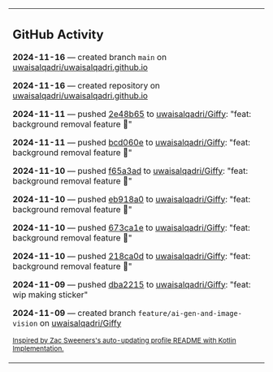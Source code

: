 <table><tr><td valign="top" width="100%">    

## GitHub Activity

**2024-11-16** — created branch `main` on [uwaisalqadri/uwaisalqadri.github.io](https://github.com/uwaisalqadri/uwaisalqadri.github.io)

**2024-11-16** — created repository on [uwaisalqadri/uwaisalqadri.github.io](https://github.com/uwaisalqadri/uwaisalqadri.github.io)

**2024-11-11** — pushed [2e48b65](https://github.com/uwaisalqadri/Giffy/commits/2e48b654a26bc533b2d6cad63f270216c9026b68) to [uwaisalqadri/Giffy](https://github.com/uwaisalqadri/Giffy): "feat: background removal feature 🚀"

**2024-11-11** — pushed [bcd060e](https://github.com/uwaisalqadri/Giffy/commits/bcd060eef9faec994644012bcb9865ec77c3cf9d) to [uwaisalqadri/Giffy](https://github.com/uwaisalqadri/Giffy): "feat: background removal feature 🚀"

**2024-11-10** — pushed [f65a3ad](https://github.com/uwaisalqadri/Giffy/commits/f65a3ad322f26ffb0c17f58f3f79c6287cddde21) to [uwaisalqadri/Giffy](https://github.com/uwaisalqadri/Giffy): "feat: background removal feature 🚀"

**2024-11-10** — pushed [eb918a0](https://github.com/uwaisalqadri/Giffy/commits/eb918a02d52fe964fbf3734981e6f5e62d454d13) to [uwaisalqadri/Giffy](https://github.com/uwaisalqadri/Giffy): "feat: background removal feature 🚀"

**2024-11-10** — pushed [673ca1e](https://github.com/uwaisalqadri/Giffy/commits/673ca1e8b2046bd93fd106977e81b45cbdbd1f3a) to [uwaisalqadri/Giffy](https://github.com/uwaisalqadri/Giffy): "feat: background removal feature 🚀"

**2024-11-10** — pushed [218ca0d](https://github.com/uwaisalqadri/Giffy/commits/218ca0da49047443311e6008e91675b56060d2cf) to [uwaisalqadri/Giffy](https://github.com/uwaisalqadri/Giffy): "feat: background removal feature 🚀"

**2024-11-09** — pushed [dba2215](https://github.com/uwaisalqadri/Giffy/commits/dba221561280cd98ca5a15dbb8a5531c564b5702) to [uwaisalqadri/Giffy](https://github.com/uwaisalqadri/Giffy): "feat: wip making sticker"

**2024-11-09** — created branch `feature/ai-gen-and-image-vision` on [uwaisalqadri/Giffy](https://github.com/uwaisalqadri/Giffy)
                
<sub><a href="https://github.com/ZacSweers/ZacSweers/">Inspired by Zac Sweeners's auto-updating profile README with Kotlin Implementation.</a></sub>
        